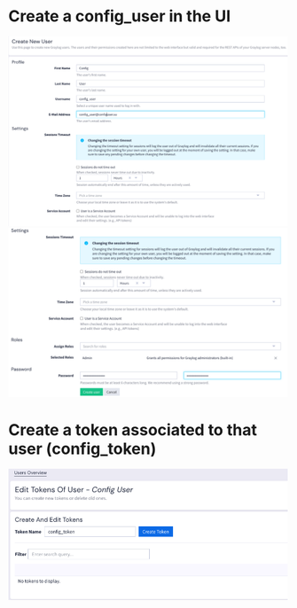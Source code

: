 # Create a config_user in the UI

![alt text](config_user_1.png)
![alt text](config_user_2.png)


# Create a token associated to that user (config_token)

![alt text](./config_token.png)